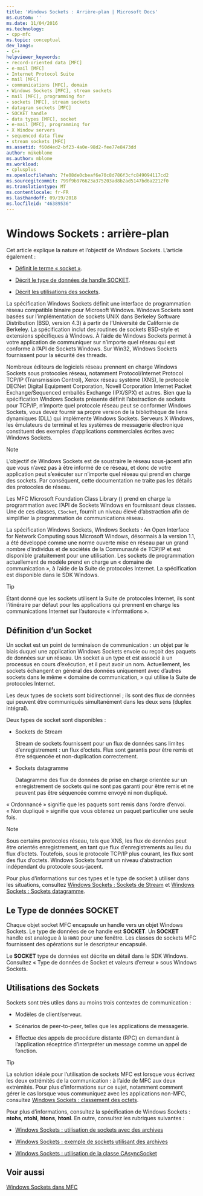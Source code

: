 ```yaml
---
title: 'Windows Sockets : Arrière-plan | Microsoft Docs'
ms.custom: ''
ms.date: 11/04/2016
ms.technology:
- cpp-mfc
ms.topic: conceptual
dev_langs:
- C++
helpviewer_keywords:
- record-oriented data [MFC]
- e-mail [MFC]
- Internet Protocol Suite
- mail [MFC]
- communications [MFC], domain
- Windows Sockets [MFC], stream sockets
- mail [MFC], programming for
- sockets [MFC], stream sockets
- datagram sockets [MFC]
- SOCKET handle
- data types [MFC], socket
- e-mail [MFC], programming for
- X Window servers
- sequenced data flow
- stream sockets [MFC]
ms.assetid: f60d4ed2-bf23-4a0e-98d2-fee77e8473dd
author: mikeblome
ms.author: mblome
ms.workload:
- cplusplus
ms.openlocfilehash: 7fe08de0cbeaf6e70c8d786f3cfc849094117cd2
ms.sourcegitcommit: 799f9b976623a375203ad8b2ad5147bd6a2212f0
ms.translationtype: MT
ms.contentlocale: fr-FR
ms.lasthandoff: 09/19/2018
ms.locfileid: "46389536"
---
```

# <a name="windows-sockets-background"></a>Windows Sockets : arrière-plan

Cet article explique la nature et l’objectif de Windows Sockets. L’article également :

- [Définit le terme « socket »](#_core_definition_of_a_socket).

- [Décrit le type de données de handle SOCKET](#_core_the_socket_data_type).

- [Décrit les utilisations des sockets](#_core_uses_for_sockets).

La spécification Windows Sockets définit une interface de programmation réseau compatible binaire pour Microsoft Windows. Windows Sockets sont basées sur l’implémentation de sockets UNIX dans Berkeley Software Distribution (BSD, version 4.3) à partir de l’Université de Californie de Berkeley. La spécification inclut des routines de sockets BSD-style et extensions spécifiques à Windows. À l’aide de Windows Sockets permet à votre application de communiquer sur n’importe quel réseau qui est conforme à l’API de Sockets Windows. Sur Win32, Windows Sockets fournissent pour la sécurité des threads.

Nombreux éditeurs de logiciels réseau prennent en charge Windows Sockets sous protocoles réseau, notamment Protocol/Internet Protocol TCP/IP (Transmission Control), Xerox réseau système (XNS), le protocole DECNet Digital Equipment Corporation, Novell Corporation Internet Packet Exchange/Sequenced emballés Exchange (IPX/SPX) et autres. Bien que la spécification Windows Sockets présente définit l’abstraction de sockets pour TCP/IP, n’importe quel protocole réseau peut se conformer Windows Sockets, vous devez fournir sa propre version de la bibliothèque de liens dynamiques (DLL) qui implémente Windows Sockets. Serveurs X Windows, les émulateurs de terminal et les systèmes de messagerie électronique constituent des exemples d’applications commerciales écrites avec Windows Sockets.

> [!NOTE]
>  L’objectif de Windows Sockets est de soustraire le réseau sous-jacent afin que vous n’avez pas à être informé de ce réseau, et donc de votre application peut s’exécuter sur n’importe quel réseau qui prend en charge des sockets. Par conséquent, cette documentation ne traite pas les détails des protocoles de réseau.

Les MFC Microsoft Foundation Class Library () prend en charge la programmation avec l’API de Sockets Windows en fournissant deux classes. Une de ces classes, `CSocket`, fournit un niveau élevé d’abstraction afin de simplifier la programmation de communications réseau.

La spécification Windows Sockets, Windows Sockets : An Open Interface for Network Computing sous Microsoft Windows, désormais à la version 1.1, a été développé comme une norme ouverte mise en réseau par un grand nombre d’individus et de sociétés de la Communauté de TCP/IP et est disponible gratuitement pour une utilisation. Les sockets de programmation actuellement de modèle prend en charge un « domaine de communication », à l’aide de la Suite de protocoles Internet. La spécification est disponible dans le SDK Windows.

> [!TIP]
>  Étant donné que les sockets utilisent la Suite de protocoles Internet, ils sont l’itinéraire par défaut pour les applications qui prennent en charge les communications Internet sur l’autoroute « informations ».

##  <a name="_core_definition_of_a_socket"></a> Définition d’un Socket

Un socket est un point de terminaison de communication : un objet par le biais duquel une application Windows Sockets envoie ou reçoit des paquets de données sur un réseau. Un socket a un type et est associé à un processus en cours d’exécution, et il peut avoir un nom. Actuellement, les sockets échangent en général des données uniquement avec d’autres sockets dans le même « domaine de communication, » qui utilise la Suite de protocoles Internet.

Les deux types de sockets sont bidirectionnel ; ils sont des flux de données qui peuvent être communiqués simultanément dans les deux sens (duplex intégral).

Deux types de socket sont disponibles :

- Sockets de Stream

     Stream de sockets fournissent pour un flux de données sans limites d’enregistrement : un flux d’octets. Flux sont garantis pour être remis et être séquencée et non-duplication correctement.

- Sockets datagramme

     Datagramme des flux de données de prise en charge orientée sur un enregistrement de sockets qui ne sont pas garanti pour être remis et ne peuvent pas être séquencée comme envoyé ni non dupliqué.

« Ordonnancé » signifie que les paquets sont remis dans l’ordre d’envoi. « Non dupliqué » signifie que vous obtenez un paquet particulier une seule fois.

> [!NOTE]
>  Sous certains protocoles réseau, tels que XNS, les flux de données peut être orientés enregistrement, en tant que flux d’enregistrements au lieu du flux d’octets. Toutefois, sous le protocole TCP/IP plus courant, les flux sont des flux d’octets. Windows Sockets fournit un niveau d’abstraction indépendant du protocole sous-jacent.

Pour plus d’informations sur ces types et le type de socket à utiliser dans les situations, consultez [Windows Sockets : Sockets de Stream](../mfc/windows-sockets-stream-sockets.md) et [Windows Sockets : Sockets datagramme](../mfc/windows-sockets-datagram-sockets.md).

##  <a name="_core_the_socket_data_type"></a> Le Type de données SOCKET

Chaque objet socket MFC encapsule un handle vers un objet Windows Sockets. Le type de données de ce handle est **SOCKET**. Un **SOCKET** handle est analogue à la `HWND` pour une fenêtre. Les classes de sockets MFC fournissent des opérations sur le descripteur encapsulé.

Le **SOCKET** type de données est décrite en détail dans le SDK Windows. Consultez « Type de données de Socket et valeurs d’erreur » sous Windows Sockets.

##  <a name="_core_uses_for_sockets"></a> Utilisations des Sockets

Sockets sont très utiles dans au moins trois contextes de communication :

- Modèles de client/serveur.

- Scénarios de peer-to-peer, telles que les applications de messagerie.

- Effectue des appels de procédure distante (RPC) en demandant à l’application réceptrice d’interpréter un message comme un appel de fonction.

> [!TIP]
>  La solution idéale pour l’utilisation de sockets MFC est lorsque vous écrivez les deux extrémités de la communication : à l’aide de MFC aux deux extrémités. Pour plus d’informations sur ce sujet, notamment comment gérer le cas lorsque vous communiquez avec les applications non-MFC, consultez [Windows Sockets : classement des octets](../mfc/windows-sockets-byte-ordering.md).

Pour plus d’informations, consultez la spécification de Windows Sockets : **ntohs**, **ntohl**, **htons**, **htonl**. En outre, consultez les rubriques suivantes :

- [Windows Sockets : utilisation de sockets avec des archives](../mfc/windows-sockets-using-sockets-with-archives.md)

- [Windows Sockets : exemple de sockets utilisant des archives](../mfc/windows-sockets-example-of-sockets-using-archives.md)

- [Windows Sockets : utilisation de la classe CAsyncSocket](../mfc/windows-sockets-using-class-casyncsocket.md)

## <a name="see-also"></a>Voir aussi

[Windows Sockets dans MFC](../mfc/windows-sockets-in-mfc.md)

